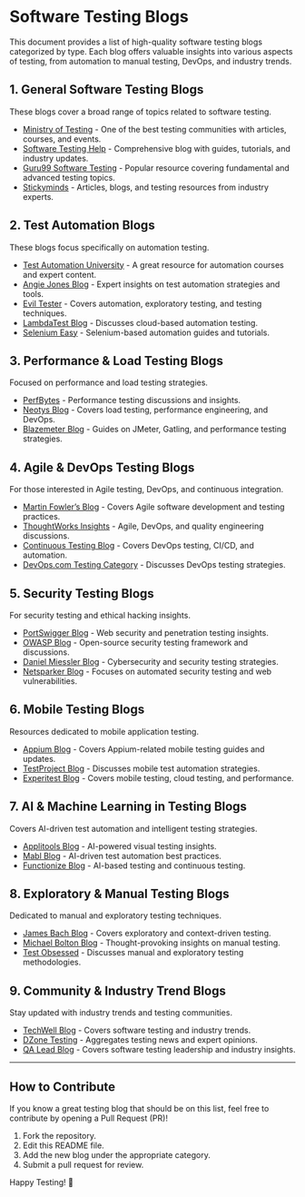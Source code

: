 # Software Testing Blogs

This document provides a list of high-quality software testing blogs categorized by type. Each blog offers valuable insights into various aspects of testing, from automation to manual testing, DevOps, and industry trends.

## **1. General Software Testing Blogs**

These blogs cover a broad range of topics related to software testing.

- [Ministry of Testing](https://www.ministryoftesting.com/) - One of the best testing communities with articles, courses, and events.
- [Software Testing Help](https://www.softwaretestinghelp.com/) - Comprehensive blog with guides, tutorials, and industry updates.
- [Guru99 Software Testing](https://www.guru99.com/software-testing.html) - Popular resource covering fundamental and advanced testing topics.
- [Stickyminds](https://www.stickyminds.com/) - Articles, blogs, and testing resources from industry experts.

## **2. Test Automation Blogs**

These blogs focus specifically on automation testing.

- [Test Automation University](https://testautomationu.applitools.com/) - A great resource for automation courses and expert content.
- [Angie Jones Blog](https://angiejones.tech/) - Expert insights on test automation strategies and tools.
- [Evil Tester](https://www.eviltester.com/) - Covers automation, exploratory testing, and testing techniques.
- [LambdaTest Blog](https://www.lambdatest.com/blog/) - Discusses cloud-based automation testing.
- [Selenium Easy](https://www.seleniumeasy.com/) - Selenium-based automation guides and tutorials.

## **3. Performance & Load Testing Blogs**

Focused on performance and load testing strategies.

- [PerfBytes](https://www.perfbytes.com/) - Performance testing discussions and insights.
- [Neotys Blog](https://www.neotys.com/blog/) - Covers load testing, performance engineering, and DevOps.
- [Blazemeter Blog](https://www.blazemeter.com/blog/) - Guides on JMeter, Gatling, and performance testing strategies.

## **4. Agile & DevOps Testing Blogs**

For those interested in Agile testing, DevOps, and continuous integration.

- [Martin Fowler’s Blog](https://martinfowler.com/) - Covers Agile software development and testing practices.
- [ThoughtWorks Insights](https://www.thoughtworks.com/insights/blog) - Agile, DevOps, and quality engineering discussions.
- [Continuous Testing Blog](https://www.continuoustesting.com/) - Covers DevOps testing, CI/CD, and automation.
- [DevOps.com Testing Category](https://devops.com/category/blogs/testing/) - Discusses DevOps testing strategies.

## **5. Security Testing Blogs**

For security testing and ethical hacking insights.

- [PortSwigger Blog](https://portswigger.net/research) - Web security and penetration testing insights.
- [OWASP Blog](https://owasp.org/) - Open-source security testing framework and discussions.
- [Daniel Miessler Blog](https://danielmiessler.com/) - Cybersecurity and security testing strategies.
- [Netsparker Blog](https://www.netsparker.com/blog/) - Focuses on automated security testing and web vulnerabilities.

## **6. Mobile Testing Blogs**

Resources dedicated to mobile application testing.

- [Appium Blog](https://appium.io/blog/) - Covers Appium-related mobile testing guides and updates.
- [TestProject Blog](https://blog.testproject.io/) - Discusses mobile test automation strategies.
- [Experitest Blog](https://experitest.com/blog/) - Covers mobile testing, cloud testing, and performance.

## **7. AI & Machine Learning in Testing Blogs**

Covers AI-driven test automation and intelligent testing strategies.

- [Applitools Blog](https://applitools.com/blog/) - AI-powered visual testing insights.
- [Mabl Blog](https://www.mabl.com/blog) - AI-driven test automation best practices.
- [Functionize Blog](https://www.functionize.com/blog) - AI-based testing and continuous testing.

## **8. Exploratory & Manual Testing Blogs**

Dedicated to manual and exploratory testing techniques.

- [James Bach Blog](http://www.satisfice.com/blog/) - Covers exploratory and context-driven testing.
- [Michael Bolton Blog](https://www.developsense.com/blog/) - Thought-provoking insights on manual testing.
- [Test Obsessed](https://testobsessed.com/) - Discusses manual and exploratory testing methodologies.

## **9. Community & Industry Trend Blogs**

Stay updated with industry trends and testing communities.

- [TechWell Blog](https://www.techwell.com/techwell-insights) - Covers software testing and industry trends.
- [DZone Testing](https://dzone.com/testing) - Aggregates testing news and expert opinions.
- [QA Lead Blog](https://theqalead.com/blog/) - Covers software testing leadership and industry insights.

---

## **How to Contribute**

If you know a great testing blog that should be on this list, feel free to contribute by opening a Pull Request (PR)!

1. Fork the repository.
2. Edit this README file.
3. Add the new blog under the appropriate category.
4. Submit a pull request for review.

Happy Testing! 🚀
